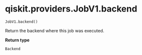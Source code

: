 # qiskit.providers.JobV1.backend

`JobV1.backend()`

Return the backend where this job was executed.

**Return type**

`Backend`
